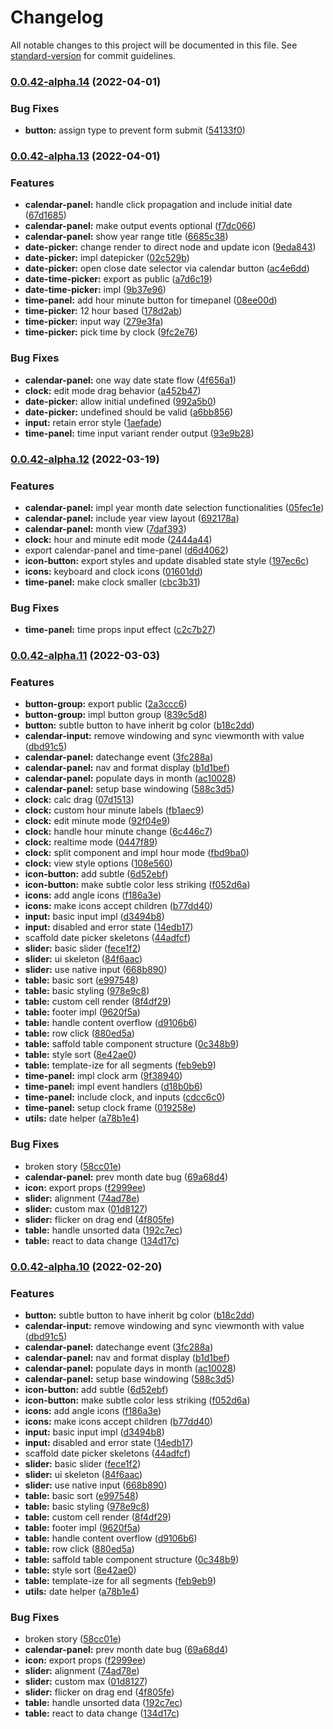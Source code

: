# Changelog

All notable changes to this project will be documented in this file. See [standard-version](https://github.com/conventional-changelog/standard-version) for commit guidelines.

### [0.0.42-alpha.14](https://github.com/DriLLFreAK100/codefee-kit/compare/v0.0.42-alpha.13...v0.0.42-alpha.14) (2022-04-01)


### Bug Fixes

* **button:** assign type to prevent form submit ([54133f0](https://github.com/DriLLFreAK100/codefee-kit/commit/54133f02c489a2213f77eb67880386009da8383a))

### [0.0.42-alpha.13](https://github.com/DriLLFreAK100/codefee-kit/compare/v0.0.42-alpha.12...v0.0.42-alpha.13) (2022-04-01)


### Features

* **calendar-panel:** handle click propagation and include initial date ([67d1685](https://github.com/DriLLFreAK100/codefee-kit/commit/67d1685ee628632c69f476340312bae4f9db4e4c))
* **calendar-panel:** make output events optional ([f7dc066](https://github.com/DriLLFreAK100/codefee-kit/commit/f7dc06621f734d7b89de0ad6c7da06b42c901927))
* **calendar-panel:** show year range title ([6685c38](https://github.com/DriLLFreAK100/codefee-kit/commit/6685c384bcbcfeaf4fb5fd3ee0826238914ef5ac))
* **date-picker:** change render to direct node and update icon ([9eda843](https://github.com/DriLLFreAK100/codefee-kit/commit/9eda8438df2e3a66fd3ea23807c61a93cf61f5b6))
* **date-picker:** impl datepicker ([02c529b](https://github.com/DriLLFreAK100/codefee-kit/commit/02c529b9e4b349a93104ff253006d7d02ae99d47))
* **date-picker:** open close date selector via calendar button ([ac4e6dd](https://github.com/DriLLFreAK100/codefee-kit/commit/ac4e6ddf54f023154bdf68aef4743290f4c193fb))
* **date-time-picker:** export as public ([a7d6c19](https://github.com/DriLLFreAK100/codefee-kit/commit/a7d6c196ab42d6d5e79712c683980ffc9cd1c772))
* **date-time-picker:** impl ([9b37e96](https://github.com/DriLLFreAK100/codefee-kit/commit/9b37e963285670acb123e8bab6ec5ba8dca87634))
* **time-panel:** add hour minute button for timepanel ([08ee00d](https://github.com/DriLLFreAK100/codefee-kit/commit/08ee00d74f5752afd3f675c3cd1669bc5f5fb562))
* **time-picker:** 12 hour based ([178d2ab](https://github.com/DriLLFreAK100/codefee-kit/commit/178d2ab0b41f26b54fb67b0bdfd5fc80b35d1c01))
* **time-picker:** input way ([279e3fa](https://github.com/DriLLFreAK100/codefee-kit/commit/279e3fa613303cc55336325ad64ae80c1ebc2cd9))
* **time-picker:** pick time by clock ([9fc2e76](https://github.com/DriLLFreAK100/codefee-kit/commit/9fc2e76a1b4f8169b533810fe19aa9576a097ead))


### Bug Fixes

* **calendar-panel:** one way date state flow ([4f656a1](https://github.com/DriLLFreAK100/codefee-kit/commit/4f656a1d2c4b2fd556b219a29cb41be07b9c30d3))
* **clock:** edit mode drag behavior ([a452b47](https://github.com/DriLLFreAK100/codefee-kit/commit/a452b470982f6677ed5eaa29dc041865e26a95f7))
* **date-picker:** allow initial undefined ([992a5b0](https://github.com/DriLLFreAK100/codefee-kit/commit/992a5b0b85a969df26855e37a13ba4a073d9515d))
* **date-picker:** undefined should be valid ([a6bb856](https://github.com/DriLLFreAK100/codefee-kit/commit/a6bb856fdf4f8de2f8c8da6b9e3e812eb9062a63))
* **input:** retain error style ([1aefade](https://github.com/DriLLFreAK100/codefee-kit/commit/1aefade5f54f958601158b5fe3aff77d85df87ec))
* **time-panel:** time input variant render output ([93e9b28](https://github.com/DriLLFreAK100/codefee-kit/commit/93e9b289b4238a6435e6cbeadded7b4aacba0c87))

### [0.0.42-alpha.12](https://github.com/DriLLFreAK100/codefee-kit/compare/v0.0.42-alpha.11...v0.0.42-alpha.12) (2022-03-19)


### Features

* **calendar-panel:** impl year month date selection functionalities ([05fec1e](https://github.com/DriLLFreAK100/codefee-kit/commit/05fec1e9325561d1f83294f1d68c3ed1546bdc05))
* **calendar-panel:** include year view layout ([692178a](https://github.com/DriLLFreAK100/codefee-kit/commit/692178ab96e60a73513e92c6aef9ac20e33c7e0c))
* **calendar-panel:** month view ([7daf393](https://github.com/DriLLFreAK100/codefee-kit/commit/7daf393ced1f466c1255d07d5492a6625e92d50a))
* **clock:** hour and minute edit mode ([2444a44](https://github.com/DriLLFreAK100/codefee-kit/commit/2444a44309423b4a105c2f36e608c35b6f963af0))
* export calendar-panel and time-panel ([d6d4062](https://github.com/DriLLFreAK100/codefee-kit/commit/d6d4062a139eafcfa65f2f7f61b170c9faf90f74))
* **icon-button:** export styles and update disabled state style ([197ec6c](https://github.com/DriLLFreAK100/codefee-kit/commit/197ec6ca53abbf89e08f264bd92935469f83b265))
* **icons:** keyboard and clock icons ([01601dd](https://github.com/DriLLFreAK100/codefee-kit/commit/01601dd362a0441b875df6112912dbc6d9083b06))
* **time-panel:** make clock smaller ([cbc3b31](https://github.com/DriLLFreAK100/codefee-kit/commit/cbc3b319e90f1cb92609f82b3c5e529c256c0057))


### Bug Fixes

* **time-panel:** time props input effect ([c2c7b27](https://github.com/DriLLFreAK100/codefee-kit/commit/c2c7b276435ba2d16cb834c02f2ecf1fd0873f0d))

### [0.0.42-alpha.11](https://github.com/DriLLFreAK100/codefee-kit/compare/v0.0.41...v0.0.42-alpha.11) (2022-03-03)


### Features

* **button-group:** export public ([2a3ccc6](https://github.com/DriLLFreAK100/codefee-kit/commit/2a3ccc616910e797fbe83f1b775db1caca0eb5d2))
* **button-group:** impl button group ([839c5d8](https://github.com/DriLLFreAK100/codefee-kit/commit/839c5d850d82f483b6711ac07df1102b3a935a13))
* **button:** subtle button to have inherit bg color ([b18c2dd](https://github.com/DriLLFreAK100/codefee-kit/commit/b18c2dd5e5b83d354d1a3afa0c84eaf50e7b28ea))
* **calendar-input:** remove windowing and sync viewmonth with value ([dbd91c5](https://github.com/DriLLFreAK100/codefee-kit/commit/dbd91c57cd6e36ac5e9ad925e52f7db11335350f))
* **calendar-panel:** datechange event ([3fc288a](https://github.com/DriLLFreAK100/codefee-kit/commit/3fc288aa5e80e24b7530084dc22bfe412fbfa368))
* **calendar-panel:** nav and format display ([b1d1bef](https://github.com/DriLLFreAK100/codefee-kit/commit/b1d1befed26777bffa35aed2b3036bc3d584cf74))
* **calendar-panel:** populate days in  month ([ac10028](https://github.com/DriLLFreAK100/codefee-kit/commit/ac100285bfca4783929c049ac3fa03b4c89707a0))
* **calendar-panel:** setup base windowing ([588c3d5](https://github.com/DriLLFreAK100/codefee-kit/commit/588c3d529764055f5aac17ac86cf64c7ca46f7f2))
* **clock:** calc drag ([07d1513](https://github.com/DriLLFreAK100/codefee-kit/commit/07d1513165bf8c0983278a3b7fdeb3624941df52))
* **clock:** custom hour minute labels ([fb1aec9](https://github.com/DriLLFreAK100/codefee-kit/commit/fb1aec99a73cbd3517aeb6083ed8209ffade7135))
* **clock:** edit minute mode ([92f04e9](https://github.com/DriLLFreAK100/codefee-kit/commit/92f04e95b44cc11498e5ed9c3a6ce60c5c406559))
* **clock:** handle hour minute change ([6c446c7](https://github.com/DriLLFreAK100/codefee-kit/commit/6c446c78bc4d9d517c5c19f036847f4f9a20c46c))
* **clock:** realtime mode ([0447f89](https://github.com/DriLLFreAK100/codefee-kit/commit/0447f891e8f62484dd0d95ed0bc165e09644e704))
* **clock:** split component and impl hour mode ([fbd9ba0](https://github.com/DriLLFreAK100/codefee-kit/commit/fbd9ba0c8f9170969a8207b28c27a4831bde633c))
* **clock:** view style options ([108e560](https://github.com/DriLLFreAK100/codefee-kit/commit/108e560352434c4b110c38e168d83105d5d81901))
* **icon-button:** add subtle ([6d52ebf](https://github.com/DriLLFreAK100/codefee-kit/commit/6d52ebf5258faac995eeae93e491bbf793796588))
* **icon-button:** make subtle color less striking ([f052d6a](https://github.com/DriLLFreAK100/codefee-kit/commit/f052d6aadc754c74c8d72aab0dc28070fb17de4e))
* **icons:** add angle icons ([f186a3e](https://github.com/DriLLFreAK100/codefee-kit/commit/f186a3e8d825ad1d6457fd6946dcbadbc814193c))
* **icons:** make icons accept children ([b77dd40](https://github.com/DriLLFreAK100/codefee-kit/commit/b77dd40d7e8de9a359ac434431545a07fc106c1c))
* **input:** basic input impl ([d3494b8](https://github.com/DriLLFreAK100/codefee-kit/commit/d3494b8a66a5bf8a72e805a9791c98ad6d360a98))
* **input:** disabled and error state ([14edb17](https://github.com/DriLLFreAK100/codefee-kit/commit/14edb17f11e2d50294d61de1fd12d6f5b907ca5d))
* scaffold date picker skeletons ([44adfcf](https://github.com/DriLLFreAK100/codefee-kit/commit/44adfcf06ce889beac142cd01347e9f4200bb6c0))
* **slider:** basic slider ([fece1f2](https://github.com/DriLLFreAK100/codefee-kit/commit/fece1f2321701b39503d885b903f60c5a9743cad))
* **slider:** ui skeleton ([84f6aac](https://github.com/DriLLFreAK100/codefee-kit/commit/84f6aac488efd2b9636073e329d33cdac4c1a0de))
* **slider:** use native input ([668b890](https://github.com/DriLLFreAK100/codefee-kit/commit/668b89025672698f09877355d30ca6803f82ea05))
* **table:** basic sort ([e997548](https://github.com/DriLLFreAK100/codefee-kit/commit/e997548fa9f1deae6cf0ed39dea66e2d6646b3b6))
* **table:** basic styling ([978e9c8](https://github.com/DriLLFreAK100/codefee-kit/commit/978e9c87219bba0c40dec305ad1291355c8369b4))
* **table:** custom cell render ([8f4df29](https://github.com/DriLLFreAK100/codefee-kit/commit/8f4df292524aa98b8dcafcc6e9f8ae28154bac16))
* **table:** footer impl ([9620f5a](https://github.com/DriLLFreAK100/codefee-kit/commit/9620f5a8739e628beef0182f3697af8a0957b8b6))
* **table:** handle content overflow ([d9106b6](https://github.com/DriLLFreAK100/codefee-kit/commit/d9106b62452214fbcabd26f32269863b59cf73a2))
* **table:** row click ([880ed5a](https://github.com/DriLLFreAK100/codefee-kit/commit/880ed5a07237be593ebf82d0f04d1c4dc91856c8))
* **table:** saffold table component structure ([0c348b9](https://github.com/DriLLFreAK100/codefee-kit/commit/0c348b9c82bdb1838d0b00c327a2729154abe6ff))
* **table:** style sort ([8e42ae0](https://github.com/DriLLFreAK100/codefee-kit/commit/8e42ae0b9777ee72c0a713b8c337449e66585451))
* **table:** template-ize for all segments ([feb9eb9](https://github.com/DriLLFreAK100/codefee-kit/commit/feb9eb92546565f089c33335ee0b3b0c467d457e))
* **time-panel:** impl clock arm ([9f38940](https://github.com/DriLLFreAK100/codefee-kit/commit/9f389406384717845a4230d2a218e62f8b4678e1))
* **time-panel:** impl event handlers ([d18b0b6](https://github.com/DriLLFreAK100/codefee-kit/commit/d18b0b602e0047c477c8a8a50afbdcd04c753400))
* **time-panel:** include clock, and inputs ([cdcc6c0](https://github.com/DriLLFreAK100/codefee-kit/commit/cdcc6c08fc097ce513e248b733478f82da9e15ee))
* **time-panel:** setup clock frame ([019258e](https://github.com/DriLLFreAK100/codefee-kit/commit/019258e6b5f4ee5eafb0dc1954200896feec353b))
* **utils:** date helper ([a78b1e4](https://github.com/DriLLFreAK100/codefee-kit/commit/a78b1e48ff35fb1618d67c15f6c2a55f7f0a631e))


### Bug Fixes

* broken story ([58cc01e](https://github.com/DriLLFreAK100/codefee-kit/commit/58cc01e941b9e49ceeb6c6969d0eef61e403c316))
* **calendar-panel:** prev month date bug ([69a68d4](https://github.com/DriLLFreAK100/codefee-kit/commit/69a68d40e3495c0a1d48261e94a843ba13671acc))
* **icon:** export props ([f2999ee](https://github.com/DriLLFreAK100/codefee-kit/commit/f2999ee8e341ac32e3f7f383131a1baa11974cab))
* **slider:** alignment ([74ad78e](https://github.com/DriLLFreAK100/codefee-kit/commit/74ad78ea09141b0626d87e749a4af50d1eb1d5fa))
* **slider:** custom max ([01d8127](https://github.com/DriLLFreAK100/codefee-kit/commit/01d8127e916c4b52a63f80e9b12b4f19d1056046))
* **slider:** flicker on drag end ([4f805fe](https://github.com/DriLLFreAK100/codefee-kit/commit/4f805fefc34d23c33d31e6adc5f4ebd20b0b03bf))
* **table:** handle unsorted data ([192c7ec](https://github.com/DriLLFreAK100/codefee-kit/commit/192c7ecc8e1f1cd21a3050b67488080469fdb554))
* **table:** react to data change ([134d17c](https://github.com/DriLLFreAK100/codefee-kit/commit/134d17cf62cac6ddb2dd9bca56727f34953d8187))

### [0.0.42-alpha.10](https://github.com/DriLLFreAK100/codefee-kit/compare/v0.0.41...v0.0.42-alpha.10) (2022-02-20)


### Features

* **button:** subtle button to have inherit bg color ([b18c2dd](https://github.com/DriLLFreAK100/codefee-kit/commit/b18c2dd5e5b83d354d1a3afa0c84eaf50e7b28ea))
* **calendar-input:** remove windowing and sync viewmonth with value ([dbd91c5](https://github.com/DriLLFreAK100/codefee-kit/commit/dbd91c57cd6e36ac5e9ad925e52f7db11335350f))
* **calendar-panel:** datechange event ([3fc288a](https://github.com/DriLLFreAK100/codefee-kit/commit/3fc288aa5e80e24b7530084dc22bfe412fbfa368))
* **calendar-panel:** nav and format display ([b1d1bef](https://github.com/DriLLFreAK100/codefee-kit/commit/b1d1befed26777bffa35aed2b3036bc3d584cf74))
* **calendar-panel:** populate days in  month ([ac10028](https://github.com/DriLLFreAK100/codefee-kit/commit/ac100285bfca4783929c049ac3fa03b4c89707a0))
* **calendar-panel:** setup base windowing ([588c3d5](https://github.com/DriLLFreAK100/codefee-kit/commit/588c3d529764055f5aac17ac86cf64c7ca46f7f2))
* **icon-button:** add subtle ([6d52ebf](https://github.com/DriLLFreAK100/codefee-kit/commit/6d52ebf5258faac995eeae93e491bbf793796588))
* **icon-button:** make subtle color less striking ([f052d6a](https://github.com/DriLLFreAK100/codefee-kit/commit/f052d6aadc754c74c8d72aab0dc28070fb17de4e))
* **icons:** add angle icons ([f186a3e](https://github.com/DriLLFreAK100/codefee-kit/commit/f186a3e8d825ad1d6457fd6946dcbadbc814193c))
* **icons:** make icons accept children ([b77dd40](https://github.com/DriLLFreAK100/codefee-kit/commit/b77dd40d7e8de9a359ac434431545a07fc106c1c))
* **input:** basic input impl ([d3494b8](https://github.com/DriLLFreAK100/codefee-kit/commit/d3494b8a66a5bf8a72e805a9791c98ad6d360a98))
* **input:** disabled and error state ([14edb17](https://github.com/DriLLFreAK100/codefee-kit/commit/14edb17f11e2d50294d61de1fd12d6f5b907ca5d))
* scaffold date picker skeletons ([44adfcf](https://github.com/DriLLFreAK100/codefee-kit/commit/44adfcf06ce889beac142cd01347e9f4200bb6c0))
* **slider:** basic slider ([fece1f2](https://github.com/DriLLFreAK100/codefee-kit/commit/fece1f2321701b39503d885b903f60c5a9743cad))
* **slider:** ui skeleton ([84f6aac](https://github.com/DriLLFreAK100/codefee-kit/commit/84f6aac488efd2b9636073e329d33cdac4c1a0de))
* **slider:** use native input ([668b890](https://github.com/DriLLFreAK100/codefee-kit/commit/668b89025672698f09877355d30ca6803f82ea05))
* **table:** basic sort ([e997548](https://github.com/DriLLFreAK100/codefee-kit/commit/e997548fa9f1deae6cf0ed39dea66e2d6646b3b6))
* **table:** basic styling ([978e9c8](https://github.com/DriLLFreAK100/codefee-kit/commit/978e9c87219bba0c40dec305ad1291355c8369b4))
* **table:** custom cell render ([8f4df29](https://github.com/DriLLFreAK100/codefee-kit/commit/8f4df292524aa98b8dcafcc6e9f8ae28154bac16))
* **table:** footer impl ([9620f5a](https://github.com/DriLLFreAK100/codefee-kit/commit/9620f5a8739e628beef0182f3697af8a0957b8b6))
* **table:** handle content overflow ([d9106b6](https://github.com/DriLLFreAK100/codefee-kit/commit/d9106b62452214fbcabd26f32269863b59cf73a2))
* **table:** row click ([880ed5a](https://github.com/DriLLFreAK100/codefee-kit/commit/880ed5a07237be593ebf82d0f04d1c4dc91856c8))
* **table:** saffold table component structure ([0c348b9](https://github.com/DriLLFreAK100/codefee-kit/commit/0c348b9c82bdb1838d0b00c327a2729154abe6ff))
* **table:** style sort ([8e42ae0](https://github.com/DriLLFreAK100/codefee-kit/commit/8e42ae0b9777ee72c0a713b8c337449e66585451))
* **table:** template-ize for all segments ([feb9eb9](https://github.com/DriLLFreAK100/codefee-kit/commit/feb9eb92546565f089c33335ee0b3b0c467d457e))
* **utils:** date helper ([a78b1e4](https://github.com/DriLLFreAK100/codefee-kit/commit/a78b1e48ff35fb1618d67c15f6c2a55f7f0a631e))


### Bug Fixes

* broken story ([58cc01e](https://github.com/DriLLFreAK100/codefee-kit/commit/58cc01e941b9e49ceeb6c6969d0eef61e403c316))
* **calendar-panel:** prev month date bug ([69a68d4](https://github.com/DriLLFreAK100/codefee-kit/commit/69a68d40e3495c0a1d48261e94a843ba13671acc))
* **icon:** export props ([f2999ee](https://github.com/DriLLFreAK100/codefee-kit/commit/f2999ee8e341ac32e3f7f383131a1baa11974cab))
* **slider:** alignment ([74ad78e](https://github.com/DriLLFreAK100/codefee-kit/commit/74ad78ea09141b0626d87e749a4af50d1eb1d5fa))
* **slider:** custom max ([01d8127](https://github.com/DriLLFreAK100/codefee-kit/commit/01d8127e916c4b52a63f80e9b12b4f19d1056046))
* **slider:** flicker on drag end ([4f805fe](https://github.com/DriLLFreAK100/codefee-kit/commit/4f805fefc34d23c33d31e6adc5f4ebd20b0b03bf))
* **table:** handle unsorted data ([192c7ec](https://github.com/DriLLFreAK100/codefee-kit/commit/192c7ecc8e1f1cd21a3050b67488080469fdb554))
* **table:** react to data change ([134d17c](https://github.com/DriLLFreAK100/codefee-kit/commit/134d17cf62cac6ddb2dd9bca56727f34953d8187))
